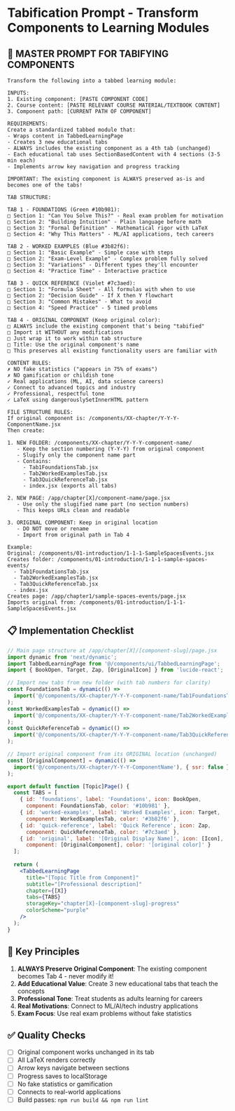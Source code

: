 # Tabification Prompt - Transform Components to Learning Modules

## 🎯 MASTER PROMPT FOR TABIFYING COMPONENTS

```
Transform the following into a tabbed learning module:

INPUTS:
1. Existing component: [PASTE COMPONENT CODE]
2. Course content: [PASTE RELEVANT COURSE MATERIAL/TEXTBOOK CONTENT]
3. Component path: [CURRENT PATH OF COMPONENT]

REQUIREMENTS:
Create a standardized tabbed module that:
- Wraps content in TabbedLearningPage
- Creates 3 new educational tabs
- ALWAYS includes the existing component as a 4th tab (unchanged)
- Each educational tab uses SectionBasedContent with 4 sections (3-5 min each)
- Implements arrow key navigation and progress tracking

IMPORTANT: The existing component is ALWAYS preserved as-is and becomes one of the tabs!

TAB STRUCTURE:

TAB 1 - FOUNDATIONS (Green #10b981):
□ Section 1: "Can You Solve This?" - Real exam problem for motivation
□ Section 2: "Building Intuition" - Plain language before math
□ Section 3: "Formal Definition" - Mathematical rigor with LaTeX
□ Section 4: "Why This Matters" - ML/AI applications, tech careers

TAB 2 - WORKED EXAMPLES (Blue #3b82f6):
□ Section 1: "Basic Example" - Simple case with steps
□ Section 2: "Exam-Level Example" - Complex problem fully solved
□ Section 3: "Variations" - Different types they'll encounter
□ Section 4: "Practice Time" - Interactive practice

TAB 3 - QUICK REFERENCE (Violet #7c3aed):
□ Section 1: "Formula Sheet" - All formulas with when to use
□ Section 2: "Decision Guide" - If X then Y flowchart
□ Section 3: "Common Mistakes" - What to avoid
□ Section 4: "Speed Practice" - 5 timed problems

TAB 4 - ORIGINAL COMPONENT (Keep original color):
□ ALWAYS include the existing component that's being "tabified"
□ Import it WITHOUT any modifications
□ Just wrap it to work within tab structure
□ Title: Use the original component's name
□ This preserves all existing functionality users are familiar with

CONTENT RULES:
✗ NO fake statistics ("appears in 75% of exams")
✗ NO gamification or childish tone
✓ Real applications (ML, AI, data science careers)
✓ Connect to advanced topics and industry
✓ Professional, respectful tone
✓ LaTeX using dangerouslySetInnerHTML pattern

FILE STRUCTURE RULES:
If original component is: /components/XX-chapter/Y-Y-Y-ComponentName.jsx
Then create:

1. NEW FOLDER: /components/XX-chapter/Y-Y-Y-component-name/
   - Keep the section numbering (Y-Y-Y) from original component
   - Slugify only the component name part
   - Contains:
     - Tab1FoundationsTab.jsx
     - Tab2WorkedExamplesTab.jsx  
     - Tab3QuickReferenceTab.jsx
     - index.jsx (exports all tabs)

2. NEW PAGE: /app/chapter[X]/component-name/page.jsx
   - Use only the slugified name part (no section numbers)
   - This keeps URLs clean and readable

3. ORIGINAL COMPONENT: Keep in original location
   - DO NOT move or rename
   - Import from original path in Tab 4

Example:
Original: /components/01-introduction/1-1-1-SampleSpacesEvents.jsx
Creates folder: /components/01-introduction/1-1-1-sample-spaces-events/
  - Tab1FoundationsTab.jsx
  - Tab2WorkedExamplesTab.jsx
  - Tab3QuickReferenceTab.jsx
  - index.jsx
Creates page: /app/chapter1/sample-spaces-events/page.jsx
Imports original from: /components/01-introduction/1-1-1-SampleSpacesEvents.jsx
```

## 📋 Implementation Checklist

```jsx
// Main page structure at /app/chapter[X]/[component-slug]/page.jsx
import dynamic from 'next/dynamic';
import TabbedLearningPage from '@/components/ui/TabbedLearningPage';
import { BookOpen, Target, Zap, [OriginalIcon] } from 'lucide-react';

// Import new tabs from new folder (with tab numbers for clarity)
const FoundationsTab = dynamic(() => 
  import('@/components/XX-chapter/Y-Y-Y-component-name/Tab1FoundationsTab'), { ssr: false }
);
const WorkedExamplesTab = dynamic(() => 
  import('@/components/XX-chapter/Y-Y-Y-component-name/Tab2WorkedExamplesTab'), { ssr: false }
);
const QuickReferenceTab = dynamic(() => 
  import('@/components/XX-chapter/Y-Y-Y-component-name/Tab3QuickReferenceTab'), { ssr: false }
);

// Import original component from its ORIGINAL location (unchanged)
const [OriginalComponent] = dynamic(() => 
  import('@/components/XX-chapter/Y-Y-Y-ComponentName'), { ssr: false }
);

export default function [Topic]Page() {
  const TABS = [
    { id: 'foundations', label: 'Foundations', icon: BookOpen, 
      component: FoundationsTab, color: '#10b981' },
    { id: 'worked-examples', label: 'Worked Examples', icon: Target,
      component: WorkedExamplesTab, color: '#3b82f6' },
    { id: 'quick-reference', label: 'Quick Reference', icon: Zap,
      component: QuickReferenceTab, color: '#7c3aed' },
    { id: 'original', label: '[Original Display Name]', icon: [Icon],
      component: [OriginalComponent], color: '[original color]' }
  ];
  
  return (
    <TabbedLearningPage
      title="[Topic Title from Component]"
      subtitle="[Professional description]"
      chapter={[X]}
      tabs={TABS}
      storageKey="chapter[X]-[component-slug]-progress"
      colorScheme="purple"
    />
  );
}
```

## 🎯 Key Principles

1. **ALWAYS Preserve Original Component**: The existing component becomes Tab 4 - never modify it!
2. **Add Educational Value**: Create 3 new educational tabs that teach the concepts
3. **Professional Tone**: Treat students as adults learning for careers
4. **Real Motivations**: Connect to ML/AI/tech industry applications
5. **Exam Focus**: Use real exam problems without fake statistics

## ✅ Quality Checks

- [ ] Original component works unchanged in its tab
- [ ] All LaTeX renders correctly
- [ ] Arrow keys navigate between sections
- [ ] Progress saves to localStorage
- [ ] No fake statistics or gamification
- [ ] Connects to real-world applications
- [ ] Build passes: `npm run build && npm run lint`